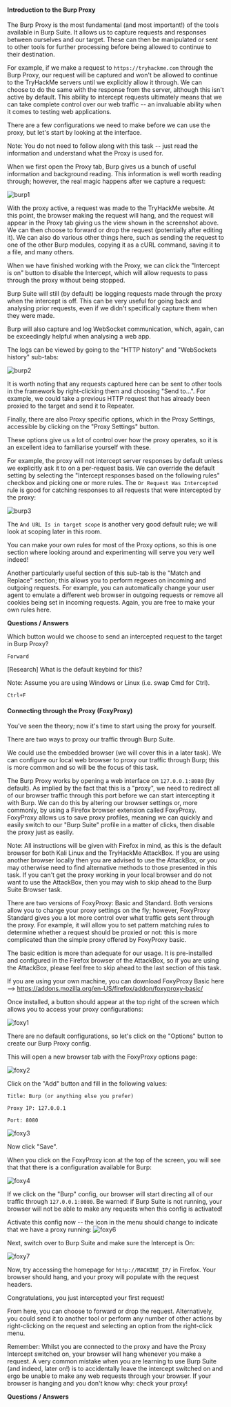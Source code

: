 <h4>Introduction to the Burp Proxy</h4>

The Burp Proxy is the most fundamental (and most important!) of the tools available in Burp Suite. It allows us to capture requests and responses between ourselves and our target. These can then be manipulated or sent to other tools for further processing before being allowed to continue to their destination.

For example, if we make a request to ```https://tryhackme.com``` through the Burp Proxy, our request will be captured and won't be allowed to continue to the TryHackMe servers until we explicitly allow it through. We can choose to do the same with the response from the server, although this isn't active by default. This ability to intercept requests ultimately means that we can take complete control over our web traffic -- an invaluable ability when it comes to testing web applications.

There are a few configurations we need to make before we can use the proxy, but let's start by looking at the interface.

Note: You do not need to follow along with this task -- just read the information and understand what the Proxy is used for.

When we first open the Proxy tab, Burp gives us a bunch of useful information and background reading. This information is well worth reading through; however, the real magic happens after we capture a request:

![burp1](https://github.com/schoto/THM-Web-Hacking-Fundamentals/assets/69323411/9300eeb4-c605-4863-9048-bb8fda16c6a4)

With the proxy active, a request was made to the TryHackMe website. At this point, the browser making the request will hang, and the request will appear in the Proxy tab giving us the view shown in the screenshot above. We can then choose to forward or drop the request (potentially after editing it). We can also do various other things here, such as sending the request to one of the other Burp modules, copying it as a cURL command, saving it to a file, and many others.

When we have finished working with the Proxy, we can click the "Intercept is on" button to disable the Intercept, which will allow requests to pass through the proxy without being stopped.

Burp Suite will still (by default) be logging requests made through the proxy when the intercept is off. This can be very useful for going back and analysing prior requests, even if we didn't specifically capture them when they were made.

Burp will also capture and log WebSocket communication, which, again, can be exceedingly helpful when analysing a web app.

The logs can be viewed by going to the "HTTP history" and "WebSockets history" sub-tabs:

![burp2](https://github.com/schoto/THM-Web-Hacking-Fundamentals/assets/69323411/ae41205f-c1aa-4b55-926a-3a452fd95924)

It is worth noting that any requests captured here can be sent to other tools in the framework by right-clicking them and choosing "Send to...". For example, we could take a previous HTTP request that has already been proxied to the target and send it to Repeater.

Finally, there are also Proxy specific options, which in the Proxy Settings, accessible by clicking on the "Proxy Settings" button.

These options give us a lot of control over how the proxy operates, so it is an excellent idea to familiarise yourself with these.

For example, the proxy will not intercept server responses by default unless we explicitly ask it to on a per-request basis. We can override the default setting by selecting the "Intercept responses based on the following rules" checkbox and picking one or more rules. The ```Or Request Was Intercepted``` rule is good for catching responses to all requests that were intercepted by the proxy:

![burp3](https://github.com/schoto/THM-Web-Hacking-Fundamentals/assets/69323411/c49f57e6-2bc0-4feb-84bb-bb6196781e5f)

The ```And URL Is in target scope``` is another very good default rule; we will look at scoping later in this room.

You can make your own rules for most of the Proxy options, so this is one section where looking around and experimenting will serve you very well indeed!

Another particularly useful section of this sub-tab is the "Match and Replace" section; this allows you to perform regexes on incoming and outgoing requests. For example, you can automatically change your user agent to emulate a different web browser in outgoing requests or remove all cookies being set in incoming requests. Again, you are free to make your own rules here.

**Questions / Answers**

Which button would we choose to send an intercepted request to the target in Burp Proxy?

```Forward```

[Research] What is the default keybind for this?

Note: Assume you are using Windows or Linux (i.e. swap Cmd for Ctrl).

```Ctrl+F```

<h4>Connecting through the Proxy (FoxyProxy)</h4>

You've seen the theory; now it's time to start using the proxy for yourself.

There are two ways to proxy our traffic through Burp Suite.

We could use the embedded browser (we will cover this in a later task).
We can configure our local web browser to proxy our traffic through Burp; this is more common and so will be the focus of this task.

The Burp Proxy works by opening a web interface on ```127.0.0.1:8080``` (by default). As implied by the fact that this is a "proxy", we need to redirect all of our browser traffic through this port before we can start intercepting it with Burp. We can do this by altering our browser settings or, more commonly, by using a Firefox browser extension called FoxyProxy. FoxyProxy allows us to save proxy profiles, meaning we can quickly and easily switch to our "Burp Suite" profile in a matter of clicks, then disable the proxy just as easily.

Note: All instructions will be given with Firefox in mind, as this is the default browser for both Kali Linux and the TryHackMe AttackBox. If you are using another browser locally then you are advised to use the AttackBox, or you may otherwise need to find alternative methods to those presented in this task. If you can't get the proxy working in your local browser and do not want to use the AttackBox, then you may wish to skip ahead to the Burp Suite Browser task.

There are two versions of FoxyProxy: Basic and Standard. Both versions allow you to change your proxy settings on the fly; however, FoxyProxy Standard gives you a lot more control over what traffic gets sent through the proxy. For example, it will allow you to set pattern matching rules to determine whether a request should be proxied or not: this is more complicated than the simple proxy offered by FoxyProxy basic.

The basic edition is more than adequate for our usage. It is pre-installed and configured in the Firefox browser of the AttackBox, so if you are using the AttackBox, please feel free to skip ahead to the last section of this task.

If you are using your own machine, you can download FoxyProxy Basic here --> https://addons.mozilla.org/en-US/firefox/addon/foxyproxy-basic/

Once installed, a button should appear at the top right of the screen which allows you to access your proxy configurations:

![foxy1](https://github.com/schoto/THM-Web-Hacking-Fundamentals/assets/69323411/02fd6974-ea09-407f-81e6-ad2f09aef191)

There are no default configurations, so let's click on the "Options" button to create our Burp Proxy config.

This will open a new browser tab with the FoxyProxy options page:

![foxy2](https://github.com/schoto/THM-Web-Hacking-Fundamentals/assets/69323411/22f86dcf-5139-40e4-b7f4-5524ede9040c)

Click on the "Add" button and fill in the following values:

```
Title: Burp (or anything else you prefer)

Proxy IP: 127.0.0.1

Port: 8080
```

![foxy3](https://github.com/schoto/THM-Web-Hacking-Fundamentals/assets/69323411/b7348823-93ea-4eb2-af43-9f0010602632)

Now click "Save".

When you click on the FoxyProxy icon at the top of the screen, you will see that that there is a configuration available for Burp:

![foxy4](https://github.com/schoto/THM-Web-Hacking-Fundamentals/assets/69323411/2c3cd7b3-21a2-4942-aaa4-b948eb884016)

If we click on the "Burp" config, our browser will start directing all of our traffic through ```127.0.0.1:8080```. Be warned: if Burp Suite is not running, your browser will not be able to make any requests when this config is activated!

Activate this config now -- the icon in the menu should change to indicate that we have a proxy running: ![foxy6](https://github.com/schoto/THM-Web-Hacking-Fundamentals/assets/69323411/c2ce0dd8-3c41-4d90-b1ee-cf8b23f91d30)

Next, switch over to Burp Suite and make sure the Intercept is On:

![foxy7](https://github.com/schoto/THM-Web-Hacking-Fundamentals/assets/69323411/4f9f2f78-243b-441a-8dc3-fb3ac1adddd2)

Now, try accessing the homepage for ```http://MACHINE_IP/``` in Firefox. Your browser should hang, and your proxy will populate with the request headers.

Congratulations, you just intercepted your first request!

From here, you can choose to forward or drop the request. Alternatively, you could send it to another tool or perform any number of other actions by right-clicking on the request and selecting an option from the right-click menu.

Remember: Whilst you are connected to the proxy and have the Proxy Intercept switched on, your browser will hang whenever you make a request. A very common mistake when you are learning to use Burp Suite (and indeed, later on!) is to accidentally leave the intercept switched on and ergo be unable to make any web requests through your browser. If your browser is hanging and you don't know why: check your proxy!

**Questions / Answers**







